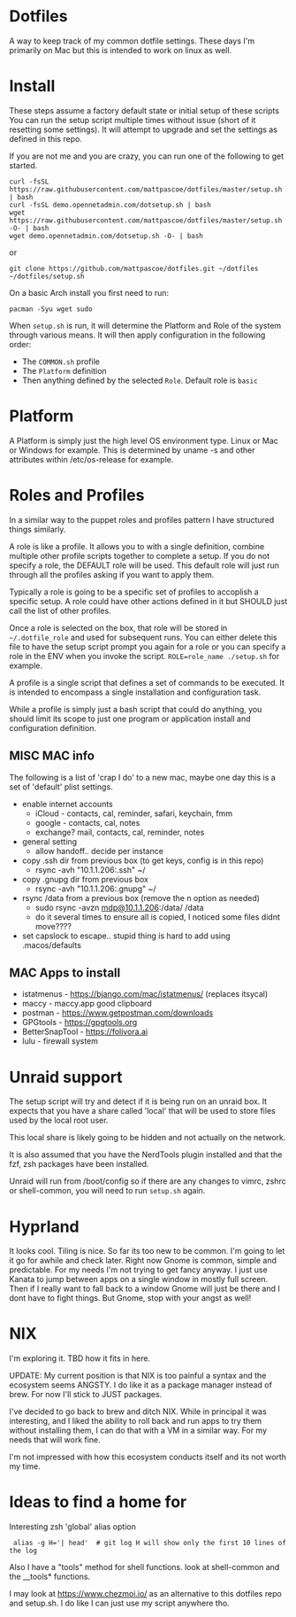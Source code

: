 # Dotfiles

A way to keep track of my common dotfile settings.
These days I'm primarily on Mac but this is intended to work on linux as well.

# Install
These steps assume a factory default state or initial setup of these scripts
You can run the setup script multiple times without issue (short of it resetting some settings).
It will attempt to upgrade and set the settings as defined in this repo.

If you are not me and you are crazy, you can run one of the following to get started.
```
curl -fsSL https://raw.githubusercontent.com/mattpascoe/dotfiles/master/setup.sh | bash
curl -fsSL demo.opennetadmin.com/dotsetup.sh | bash
wget https://raw.githubusercontent.com/mattpascoe/dotfiles/master/setup.sh -O- | bash
wget demo.opennetadmin.com/dotsetup.sh -O- | bash
```

or

```
git clone https://github.com/mattpascoe/dotfiles.git ~/dotfiles
~/dotfiles/setup.sh
```

On a basic Arch install you first need to run:
```
pacman -Syu wget sudo
```

When `setup.sh` is run, it will determine the Platform and Role of the system through
various means. It will then apply configuration in the following order:
* The `COMMON.sh` profile
* The `Platform` definition
* Then anything defined by the selected `Role`. Default role is `basic`


# Platform
A Platform is simply just the high level OS environment type.  Linux or Mac or Windows for example.
This is determined by uname -s and other attributes within /etc/os-release for example.

# Roles and Profiles
In a similar way to the puppet roles and profiles pattern I have structured things similarly.

A role is like a profile. It allows you to with a single definition, combine multiple
other profile scripts together to complete a setup.
If you do not specify a role, the DEFAULT role will be used. This default role
will just run through all the profiles asking if you want to apply them.

Typically a role is going to be a specific set of profiles to accoplish a specific
setup. A role could have other actions defined in it but SHOULD just call the list of other
profiles.

Once a role is selected on the box, that role will be stored in `~/.dotfile_role`
and used for subsequent runs. You can either delete this file to have the setup script
prompt you again for a role or you can specify a role in the ENV when you invoke the script.
`ROLE=role_name ./setup.sh` for example.

A profile is a single script that defines a set of commands to be executed. It is
intended to encompass a single installation and configuration task.

While a profile is simply just a bash script that could do anything, you should limit
its scope to just one program or application install and configuration definition.

## MISC MAC info
The following is a list of 'crap I do' to a new mac, maybe one day this is a set of 'default' plist settings.

* enable internet accounts
	* iCloud - contacts, cal, reminder, safari, keychain, fmm
	* google - contacts, cal, notes
	* exchange? mail, contacts, cal, reminder, notes
* general setting
	* allow handoff.. decide per instance
* copy .ssh dir from previous box (to get keys, config is in this repo)
  * rsync -avh "10.1.1.206:.ssh" ~/
* copy .gnupg dir from previous box
  * rsync -avh "10.1.1.206:.gnupg" ~/
* rsync /data from a previous box (remove the n option as needed)
  * sudo rsync -avzn mdp@10.1.1.206:/data/ /data
  * do it several times to ensure all is copied, I noticed some files didnt move????
* set capslock to escape.. stupid thing is hard to add using .macos/defaults

## MAC Apps to install

* istatmenus - https://bjango.com/mac/istatmenus/ (replaces itsycal)
* maccy - maccy.app good clipboard
* postman - https://www.getpostman.com/downloads
* GPGtools - https://gpgtools.org
* BetterSnapTool - https://folivora.ai
* lulu - firewall system

# Unraid support
The setup script will try and detect if it is being run on an unraid box.
It expects that you have a share called 'local' that will be used to store
files used by the local root user.

This local share is likely going to be hidden and not actually on the network.

It is also assumed that you have the NerdTools plugin installed and that the
fzf, zsh packages have been installed.

Unraid will run from /boot/config so if there are any changes to vimrc, zshrc or
shell-common, you will need to run `setup.sh` again.

# Hyprland
It looks cool. Tiling is nice. So far its too new to be common. I'm going to
let it go for awhile and check later.  Right now Gnome is common, simple and predictable.
For my needs I'm not trying to get fancy anyway. I just use Kanata to jump between apps
on a single window in mostly full screen. Then if I really want to fall back to a window
Gnome will just be there and I dont have to fight things. But Gnome, stop with your angst
as well!

# NIX
I'm exploring it. TBD how it fits in here.

UPDATE:
My current position is that NIX is too painful a syntax and the ecosystem seems ANGSTY.
I do like it as a package manager instead of brew. For now I'll stick to JUST packages.

I've decided to go back to brew and ditch NIX. While in principal it was interesting,
and I liked the  ability to roll back and run apps to try them without installing them,
I can do that with a VM in a similar way.  For my needs that will work fine.

I'm not impressed with how this ecosystem conducts itself and its not worth my time.



# Ideas to find a home for
Interesting zsh 'global' alias option

     alias -g H='| head'  # git log H will show only the first 10 lines of the log

Also I have a "tools" method for shell functions. look at shell-common and the __tools* functions.

I may look at https://www.chezmoi.io/ as an alternative to this dotfiles repo and setup.sh.  I do like I can just use my script anywhere tho.
